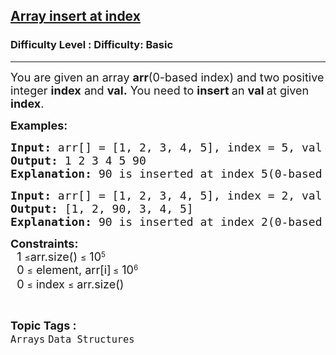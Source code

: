 <h2><a href="https://www.geeksforgeeks.org/problems/array-insert-at-index/1?page=1&category=Arrays&difficulty=Basic&sortBy=submissions">Array insert at index</a></h2><h3>Difficulty Level : Difficulty: Basic</h3><hr><div class="problems_problem_content__Xm_eO"><p><span style="font-size: 18px;">You are given an array <strong>arr</strong>(0-based index) and two positive integer <strong>index</strong> and <strong>val.</strong> You need to <strong>insert </strong>an <strong>val </strong>at given <strong>index</strong>.</span></p>
<p><span style="font-size: 18px;"><strong>Examples:</strong></span></p>
<pre><span style="font-size: 18px;"><strong>Input: </strong>arr[] = [1, 2, 3, 4, 5], index = 5, val = 90<br><strong>Output: </strong>1 2 3 4 5 90<strong>
Explanation: </strong>90 is inserted at index 5(0-based indexing). After inserting,array elements are like [1, 2, 3, 4, 5, 90].</span></pre>
<pre><span style="font-size: 18px;"><strong>Input: </strong>arr[] = [1, 2, 3, 4, 5], index = 2, val = 90
<strong>Output: </strong>[1, 2, 90, 3, 4, 5]<strong>
Explanation: </strong>90 is inserted at index 2(0-based indexing). After inserting, array elements are like [1, 2, 90, 3, 4, 5].</span></pre>
<p><strong><span style="font-size: 18px;">Constraints:</span></strong><br><span style="font-size: 18px;">&nbsp; 1 </span>≤<span style="font-size: 18px;">arr.size()&nbsp;</span>≤<span style="font-size: 18px;">&nbsp;10</span><sup>5<br></sup><span style="font-size: 18px;">&nbsp; 0 </span>≤<span style="font-size: 18px;">&nbsp;element, arr[i]</span><sub>&nbsp;</sub>≤<span style="font-size: 18px;">&nbsp;10</span><sup>6<br></sup><span style="font-size: 18px;">&nbsp; 0 </span>≤<span style="font-size: 18px;">&nbsp;index&nbsp;</span>≤<span style="font-size: 18px;">&nbsp;</span><span style="font-size: 18px;">arr.size()</span><span style="font-size: 18px;">&nbsp;</span></p></div><br><p><span style=font-size:18px><strong>Topic Tags : </strong><br><code>Arrays</code>&nbsp;<code>Data Structures</code>&nbsp;
